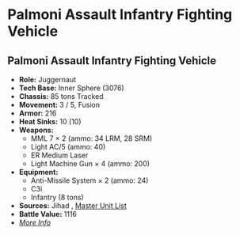 # Palmoni Assault Infantry Fighting Vehicle 

## Palmoni Assault Infantry Fighting Vehicle 

- **Role:** Juggernaut 
- **Tech Base:** Inner Sphere (3076) 
- **Chassis:** 85 tons Tracked 
- **Movement:** 3 / 5, Fusion 
- **Armor:** 216 
- **Heat Sinks:** 10 (10) 
- **Weapons:** 
  - MML 7 × 2 (ammo: 34 LRM, 28 SRM) 
  - Light AC/5 (ammo: 40) 
  - ER Medium Laser 
  - Light Machine Gun × 4 (ammo: 200) 
- **Equipment:** 
  - Anti-Missile System × 2 (ammo: 24) 
  - C3i 
  - Infantry (8 tons) 
- **Sources:** Jihad , [Master Unit List](http://masterunitlist.info/Unit/Details/2411) 
- **Battle Value:** 1116 
- [*More Info*](palmoni_assault_infantry_fighting_vehicle/palmoni_assault_infantry_fighting_vehicle.md) 

